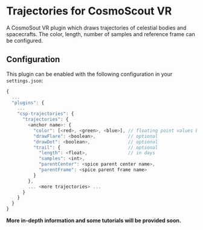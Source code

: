 # Trajectories for CosmoScout VR

A CosmoSout VR plugin which draws trajectories of celestial bodies and spacecrafts. The color, length, number of samples and reference frame can be configured.

## Configuration

This plugin can be enabled with the following configuration in your `settings.json`:

```javascript
{
  ...
  "plugins": {
    ...
    "csp-trajectories": {
      "trajectories": {
        <anchor name>: {
          "color": [<red>, <green>, <blue>], // floating point values between 0 and 1
          "drawFlare": <boolean>,            // optional
          "drawDot": <boolean>,              // optional
          "trail": {                         // optional
            "length": <float>,               // in days
            "samples": <int>,
            "parentCenter": <spice parent center name>,
            "parentFrame": <spice parent frame name>
          }
        },
        ... <more trajectories> ...
      }
    }
  }
}
```

**More in-depth information and some tutorials will be provided soon.**
